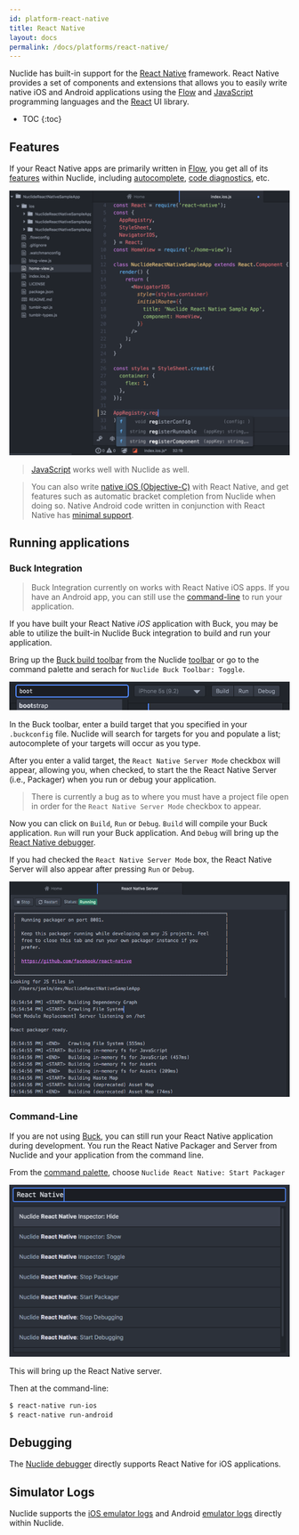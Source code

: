 ```yaml
---
id: platform-react-native
title: React Native
layout: docs
permalink: /docs/platforms/react-native/
---
```


Nuclide has built-in support for the [React Native](https://facebook.github.io/react-native/)
framework. React Native provides a set of components and extensions that allows you to easily write
native iOS and Android applications using the [Flow](/docs/languages/flow) and
[JavaScript](/docs/languages/other#javascript) programming languages and the
[React](http://facebook.github.io/react/) UI library.

* TOC
{:toc}

## Features

If your React Native apps are primarily written in [Flow](/docs/languages/flow), you get all of its
[features](/docs/languages/flow/#features) within Nuclide, including
[autocomplete](/docs/languages/flow/#autocomplete),
[code diagnostics](/docs/languages/flow/#features__code-diagnostics), etc.

![](/static/images/docs/platform-react-native-feature-autocomplete.png)

> [JavaScript](/docs/languages/other/#javascript) works well with Nuclide as well.

> You can also write [native iOS (Objective-C)](/docs/platforms/ios) with React Native, and get
> features such as automatic bracket completion from Nuclide when doing so. Native Android code
> written in conjunction with React Native has [minimal support](/docs/platforms/android).

## Running applications

### Buck Integration

> Buck Integration currently on works with React Native iOS apps. If you have an Android app, you
> can still use the
> [command-line](/docs/platforms/react-native/#running-applications__command-line) to run your
> application.

If you have built your React Native *iOS* application with Buck, you may be able to utilize the
built-in Nuclide Buck integration to build and run your application.

Bring up the [Buck build toolbar](/docs/features/toolbar/#buttons) from the Nuclide
[toolbar](/docs/features/toolbar/) or go to the command palette and serach for
`Nuclide Buck Toolbar: Toggle`.

![](/static/images/docs/platform-react-native-running-buck-toolbar.png)

In the Buck toolbar, enter a build target that you specified in your `.buckconfig` file. Nuclide
will search for targets for you and populate a list; autocomplete of your targets will occur as
you type.

After you enter a valid target, the `React Native Server Mode` checkbox will appear, allowing you,
when checked, to start the the React Native Server (i.e., Packager) when you run or debug your
application.

> There is currently a bug as to where you must have a project file open in order for the
> `React Native Server Mode` checkbox to appear.

Now you can click on `Build`, `Run` or `Debug`. `Build` will compile your Buck application.
`Run` will run your Buck application. And `Debug` will bring up the
[React Native debugger](/docs/features/debugger/#react-native).

If you had checked the `React Native Server Mode` box, the React Native Server will also appear
after pressing `Run` or `Debug`.

![](/static/images/docs/platform-react-native-running-server.png)

### Command-Line

If you are not using [Buck](#running-applications__buck-integration), you can still run your React
Native application during development. You run the React Native Packager and Server from Nuclide and
your application from the command line.

From the [command palette](/docs/editor/basics/#command-palette), choose
`Nuclide React Native: Start Packager`

![](/static/images/docs/platform-react-native-running-server-command.png)

This will bring up the React Native server.

Then at the command-line:

```bash
$ react-native run-ios
$ react-native run-android
```


## Debugging

The [Nuclide debugger](/docs/features/debugger/#react-native) directly supports React Native for
iOS applications.

## Simulator Logs

Nuclide supports the [iOS emulator logs](/docs/platforms/ios#simulator-logs) and Android
[emulator logs](/docs/platforms/android#emulator-logs) directly within Nuclide.

